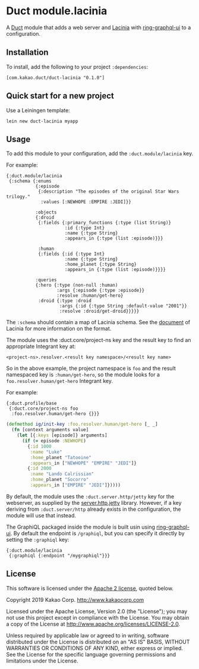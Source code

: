 # Duct module.lacinia

A [Duct][] module that adds a web server and [Lacinia][] with [ring-graphql-ui][]
to a configuration.

[duct]: https://github.com/duct-framework/duct
[lacinia]: https://github.com/walmartlabs/lacinia
[ring-graphql-ui]: https://github.com/threatgrid/ring-graphql-ui

## Installation

To install, add the following to your project `:dependencies`:

    [com.kakao.duct/duct-lacinia "0.1.0"]

## Quick start for a new project

Use a Leiningen template:

```
lein new duct-lacinia myapp
```

## Usage

To add this module to your configuration, add the `:duct.module/lacinia` key.

For example:

```edn
{:duct.module/lacinia
 {:schema {:enums
           {:episode
            {:description "The episodes of the original Star Wars trilogy."
             :values [:NEWHOPE :EMPIRE :JEDI]}}

           :objects
           {:droid
            {:fields {:primary_functions {:type (list String)}
                      :id {:type Int}
                      :name {:type String}
                      :appears_in {:type (list :episode)}}}

            :human
            {:fields {:id {:type Int}
                      :name {:type String}
                      :home_planet {:type String}
                      :appears_in {:type (list :episode)}}}}

           :queries
           {:hero {:type (non-null :human)
                   :args {:episode {:type :episode}}
                   :resolve :human/get-hero}
            :droid {:type :droid
                    :args {:id {:type String :default-value "2001"}}
                    :resolve :droid/get-droid}}}}}
```

The `:schema` should contain a map of Lacinia schema.  See the [document][] of
Lacinia for more information on the format.

[document]: https://lacinia.readthedocs.io/en/latest/index.html

The module uses the :duct.core/project-ns key and the result key to find an
appropriate Integrant key at:

```
<project-ns>.resolver.<result key namespace>/<result key name>
```

So in the above example, the project namespace is `foo` and the result
namespaced key is `:human/get-hero`, so the module looks for a
`foo.resolver.human/get-hero` Integrant key.

For example:

```edn
{:duct.profile/base
 {:duct.core/project-ns foo
  :foo.resolver.human/get-hero {}}}
```

```clojure
(defmethod ig/init-key :foo.resolver.human/get-hero [_ _]
  (fn [context arguments value]
    (let [{:keys [episode]} arguments]
      (if (= episode :NEWHOPE)
        {:id 1000
         :name "Luke"
         :home_planet "Tatooine"
         :appears_in ["NEWHOPE" "EMPIRE" "JEDI"]}
        {:id 2000
         :name "Lando Calrissian"
         :home_planet "Socorro"
         :appears_in ["EMPIRE" "JEDI"]}))))
```

By default, the module uses the `:duct.server.http/jetty` key for the
webserver, as supplied by the [server.http.jetty][] library. However,
if a key deriving from `:duct.server/http` already exists in the
configuration, the module will use that instead.

[server.http.jetty]: https://github.com/duct-framework/server.http.jetty

The GraphiQL packaged inside the module is built usin using [ring-graphql-ui][].
By default the endpoint is `/graphiql`, but you can specify it directly by setting
the `:graphiql` key:

```edn
{:duct.module/lacinia
 {:graphiql {:endpoint "/mygraphiql"}}}
```

## License

This software is licensed under the [Apache 2 license](LICENSE), quoted below.

Copyright 2019 Kakao Corp. <http://www.kakaocorp.com>

Licensed under the Apache License, Version 2.0 (the "License"); you may not
use this project except in compliance with the License. You may obtain a copy
of the License at http://www.apache.org/licenses/LICENSE-2.0.

Unless required by applicable law or agreed to in writing, software
distributed under the License is distributed on an "AS IS" BASIS, WITHOUT
WARRANTIES OR CONDITIONS OF ANY KIND, either express or implied. See the
License for the specific language governing permissions and limitations under
the License.

